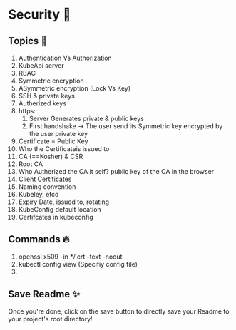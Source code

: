 
# Security 📝  

## Topics 🚀  

1. Authentication Vs Authorization
2. KubeApi server
3. RBAC
4. Symmetric encryption
5. ASymmetric encryption (Lock Vs Key)
6. SSH & private keys
7. Autherized keys
8. https:
    1. Server Generates private & public keys
    2. First handshake -> The user send its Symmetric key encrypted by the user private key
9. Certificate = Public Key
10. Who the Certificateis issued to
11. CA (==Kosher) & CSR
12. Root CA
13. Who Autherized the CA it self? public key of the CA in the browser
14. Client Certificates
15. Naming convention
16. Kubeley, etcd
17. Expiry Date, issued to, rotating    
18. KubeConfig default location
19. Certifcates in kubeconfig
## Commands 🔥  
1. openssl x509 -in */.crt -text -noout
2. kubectl config view  (Specifiy config file) 
3.  
## Save Readme ✨  
Once you're done, click on the save button to directly save your Readme to your
project's root directory!
